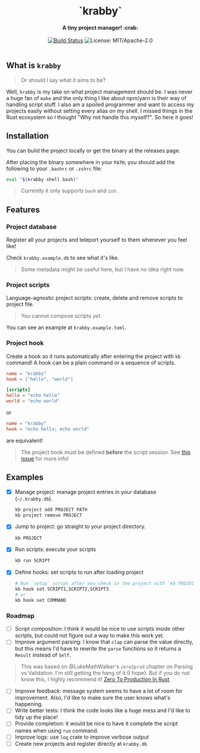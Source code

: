 <h1 align="center">`krabby`</h1>
<div align="center">
  <strong>
    A tiny project manager! :crab:
  </strong>
</div>

<br />

<div align="center">
<!-- Build Status -->
  <a href="https://github.com/jpedrodelacerda/krabby/actions/workflows/code-health.yml"><img alt="Build Status" src="https://img.shields.io/github/actions/workflow/status/jpedrodelacerda/krabby/code-health"></a>
<!-- License -->
  <img src="https://img.shields.io/github/license/jpedrodelacerda/krabby" alt="License: MIT/Apache-2.0">
</div>

<br />

## What is `krabby`

> Or should I say what it aims to be?

Well, `krabby` is my take on what project management should be.
I was never a huge fan of `make` and the only thing I like about npm/yarn is their way of handling script stuff.
I also am a spoiled programmer and want to access my projects easily without setting every alias on my shell.
I missed things in the Rust ecosystem so I thought "Why not handle this myself?". So here it goes!

## Installation

You can build the project locally or get the binary at the releases page.

After placing the binary somewhere in your `PATH`, you should add the following to your `.bashrc` or `.zshrc` file:

```bash
eval "$(krabby shell bash)"
```

> Currently it only supports `bash` and `zsh`.

## Features

### Project database

Register all your projects and teleport yourself to them whenever you feel like!

Check `krabby.example.db` to see what it's like.

> Some metadata might be useful here, but I have no idea right now.

### Project scripts

Language-agnostic project scripts: create, delete and remove scripts to project file.

> You cannot compose scripts _yet_.

You can see an example at `krabby.example.toml`.

### Project hook

Create a hook so it runs automatically after entering the project with `kb` command!
A hook can be a plain command or a sequence of scripts.

```toml
name = "krabby"
hook = ["hello", "world"]

[scripts]
hello = "echo hello"
world = "echo world"
```

or

```toml
name = "krabby"
hook = "echo hello; echo world"
```

are equivalent!

> The project hook must be defined **before** the script session.
> See [this issue](https://github.com/toml-rs/toml-rs/issues/142) for more info!

## Examples

- [x] Manage project: manage project entries in your database (`~/.krabby.db`).
  ```bash
  kb project add PROJECT PATH
  kb project remove PROJECT
  ```
- [x] Jump to project: go straight to your project directory.
  ```bash
  kb PROJECT
  ```
- [x] Run scripts: execute your scripts
  ```bash
  kb run SCRIPT
  ```
- [x] Define hooks: set scripts to run after loading project
  ```bash
  # Run `setup` script after you check in the project with `kb PROJECT`.
  kb hook set SCRIPT1,SCRIPT2,SCRIPT3
  # or
  kb hook set COMMAND
  ```

### Roadmap

- [ ] Script composition: I think it would be nice to use scripts inside other scripts, but could not figure out a way to make this work yet.
- [ ] Improve argument parsing: I know that `clap` can parse the value directly, but this means I'd have to rewrite the `parse` functions so it returns a `Result` instead of `Self`.
> This was based on @LukeMathWalker's `zero2prod` chapter on Parsing vs Validation. I'm still getting the hang of it (I hope).
> But if you do not know this, I highly recommend it!
> [Zero To Production In Rust](https://www.zero2prod.com/index.html)
- [ ] Improve feedback: message system seems to have a lot of room for improvement. Also, I'd like to make sure the user knows what's happening.
- [ ] Write better tests: I think the code looks like a huge mess and I'd like to tidy up the place!
- [ ] Provide completion: it would be nice to have it complete the script names when using `run` command.
- [ ] Improve logs: use `log` crate to improve verbose output
- [ ] Create new projects and register directly at `krabby.db`
